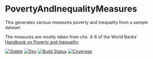 # PovertyAndInequalityMeasures

This generates various measures poverty and inequality from a sample dataset.

The measures are mostly taken from chs. 4-6 of the World Banks' [Handbook on Poverty and Inequality](http://documents.worldbank.org/curated/en/488081468157174849/Handbook-on-poverty-and-inequality).


[![Stable](https://img.shields.io/badge/docs-stable-blue.svg)](https://grahamstark.github.io/PovertyAndInequalityMeasures.jl/stable)
[![Dev](https://img.shields.io/badge/docs-dev-blue.svg)](https://grahamstark.github.io/PovertyAndInequalityMeasures.jl/dev)
[![Build Status](https://travis-ci.com/grahamstark/PovertyAndInequalityMeasures.jl.svg?branch=master)](https://travis-ci.com/grahamstark/PovertyAndInequalityMeasures.jl)
[![Coverage](https://codecov.io/gh/grahamstark/PovertyAndInequalityMeasures.jl/branch/master/graph/badge.svg)](https://codecov.io/gh/grahamstark/PovertyAndInequalityMeasures.jl)
